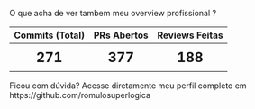 O que acha de ver tambem meu overview profissional ?

<p align="center">
  <table align="center" style="text-align: center;">
      <thead>
          <tr>
              <th style="font-size: 16px;">Commits (Total)</th>
              <th style="font-size: 16px;">PRs Abertos</th>
              <th style="font-size: 16px;">Reviews Feitas</th>
          </tr>
      </thead>
      <tbody>
          <tr>
              <td style="font-size: 24px; font-weight: bold; padding: 10px 20px;">271</td>
              <td style="font-size: 24px; font-weight: bold; padding: 10px 20px;">377</td>
              <td style="font-size: 24px; font-weight: bold; padding: 10px 20px;">188</td>
          </tr>
      </tbody>
  </table>
</p>
Ficou com dúvida? Acesse diretamente meu perfil completo em https://github.com/romulosuperlogica
